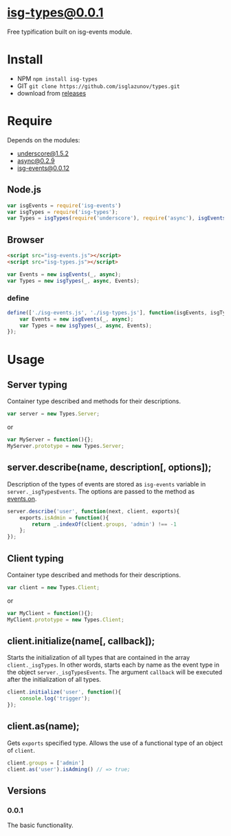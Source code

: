 # isg-types@0.0.1
Free typification built on isg-events module.

# Install

* NPM `npm install isg-types`
* GIT `git clone https://github.com/isglazunov/types.git`
* download from [releases](https://github.com/isglazunov/types/releases)

# Require
Depends on the modules:
* [underscore@1.5.2](https://github.com/jashkenas/underscore)
* [async@0.2.9](https://github.com/caolan/async)
* [isg-events@0.0.12](https://github.com/isglazunov/events)

## Node.js
```js
var isgEvents = require('isg-events')
var isgTypes = require('isg-types');
var Types = isgTypes(require('underscore'), require('async'), isgEvents(require('underscore'), require('async')));
```

## Browser
```html
<script src="isg-events.js"></script>
<script src="isg-types.js"></script>
```
```js
var Events = new isgEvents(_, async);
var Types = new isgTypes(_, async, Events);
```

### define
```js
define(['./isg-events.js', './isg-types.js'], function(isgEvents, isgTypes){
    var Events = new isgEvents(_, async);
    var Types = new isgTypes(_, async, Events);
});
```

# Usage

## Server typing
Container type described and methods for their descriptions.
```js
var server = new Types.Server;
```
or
```js
var MyServer = function(){};
MyServer.prototype = new Types.Server;
```

## server.describe(name, description[, options]);
Description of the types of events are stored as `isg-events` variable in `server._isgTypesEvents`.
The options are passed to the method as [events.on](https://github.com/isglazunov/events#eventsonname-callback-options).
```js
server.describe('user', function(next, client, exports){
    exports.isAdmin = function(){
        return _.indexOf(client.groups, 'admin') !== -1
    };
});
```

## Client typing
Container type described and methods for their descriptions.
```js
var client = new Types.Client;
```
or
```js
var MyClient = function(){};
MyClient.prototype = new Types.Client;
```

## client.initialize(name[, callback]);
Starts the initialization of all types that are contained in the array `client._isgTypes`.
In other words, starts each by name as the event type in the object `server._isgTypesEvents`.
The argument `callback` will be executed after the initialization of all types.
```js
client.initialize('user', function(){
    console.log('trigger');
});
```

## client.as(name);
Gets `exports` specified type.
Allows the use of a functional type of an object of `client`.
```js
client.groups = ['admin']
client.as('user').isAdming() // => true;
```

## Versions
### 0.0.1
The basic functionality.
